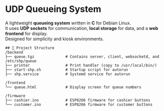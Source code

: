 # UDP Queueing System

A lightweight **queueing system** written in **C** for Debian Linux.  
It uses **UDP sockets** for communication, **local storage** for data, and a **web frontend** for display.  
Designed for simplicity and kiosk environments.


```
## 📂 Project Structure
/backend
├── queue.tgz              # Contains server, client, websocketd, and /etc/shp/queue
├── printer                # Print handler (copy to /usr/local/bin/)
├── start-shp.sh           # Startup script for autorun
├── shp.service            # Systemd service for autorun

/frontend
└── queue.html             # Display screen for queue numbers

/firmware
├── cashier.ino            # ESP8266 firmware for cashier buttons
└── customer.ino           # ESP8266 firmware for customer buttons
```
